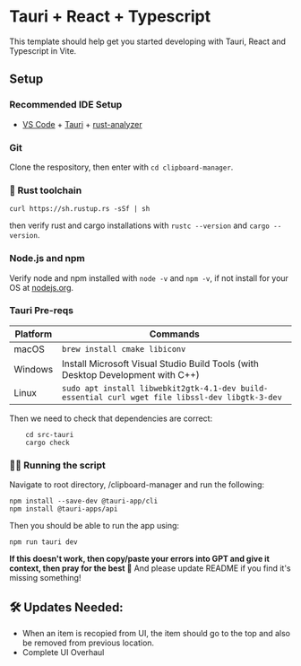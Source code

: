 # Tauri + React + Typescript

This template should help get you started developing with Tauri, React and Typescript in Vite.



## Setup

### Recommended IDE Setup

- [VS Code](https://code.visualstudio.com/) + [Tauri](https://marketplace.visualstudio.com/items?itemName=tauri-apps.tauri-vscode) + [rust-analyzer](https://marketplace.visualstudio.com/items?itemName=rust-lang.rust-analyzer)

### Git
Clone the respository, then enter with `cd clipboard-manager`. 


### 🦀 Rust toolchain
```
curl https://sh.rustup.rs -sSf | sh
```

then verify rust and cargo installations with `rustc --version` and `cargo --version`.

### Node.js and npm
Verify node and npm installed with `node -v` and `npm -v`, if not install for your OS at [nodejs.org](https://nodejs.org/).




### Tauri Pre-reqs
| Platform | Commands |
| ------- | -------- |
| macOS | `brew install cmake libiconv` |
| Windows | Install Microsoft Visual Studio Build Tools (with Desktop Development with C++) |
| Linux | `sudo apt install libwebkit2gtk-4.1-dev build-essential curl wget file libssl-dev libgtk-3-dev`

Then we need to check that dependencies are correct:
```
    cd src-tauri
    cargo check
```

### 🏃‍♂️ Running the script
Navigate to root directory, /clipboard-manager and run the following:
```
npm install --save-dev @tauri-app/cli
npm install @tauri-apps/api
```

Then you should be able to run the app using:
```
npm run tauri dev
```

**If this doesn't work, then copy/paste your errors into GPT and give it context, then pray for the best 🙏**
And please update README if you find it's missing something!


## 🛠️ Updates Needed:
- When an item is recopied from UI, the item should go to the top and also be removed from previous location.
- Complete UI Overhaul
